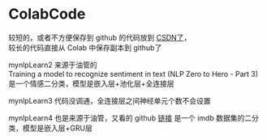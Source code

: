 # ColabCode
较短的，或者不方便保存到 github 的代码放到 [CSDN了](https://blog.csdn.net/sdaujz/category_10131382.html)，    
较长的代码直接从 Colab 中保存副本到 github了

mynlpLearn2 来源于油管的   
Training a model to recognize sentiment in text (NLP Zero to Hero - Part 3)  
是一个情感二分类，模型是嵌入层+池化层+全连接层

mynlpLearn3 代码没调通，全连接层之间神经单元个数不会设置

mynlpLearn4 也是来源于油管，又看的 github
[链接](https://github.com/Hvass-Labs/TensorFlow-Tutorials/blob/master/20_Natural_Language_Processing.ipynb)
是一个 imdb 数据集的二分类，模型是嵌入层+GRU层
